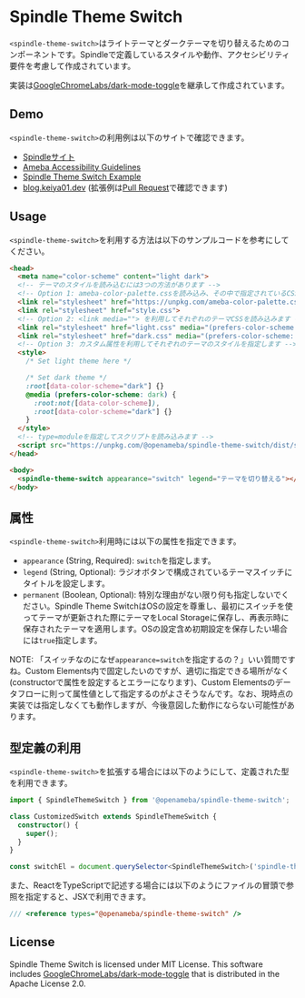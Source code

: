 # Spindle Theme Switch

`<spindle-theme-switch>`はライトテーマとダークテーマを切り替えるためのコンポーネントです。Spindleで定義しているスタイルや動作、アクセシビリティ要件を考慮して作成されています。

実装は[GoogleChromeLabs/dark-mode-toggle](https://github.com/GoogleChromeLabs/dark-mode-toggle)を継承して作成されています。

## Demo

`<spindle-theme-switch>`の利用例は以下のサイトで確認できます。

- [Spindleサイト](https://spindle.ameba.design/)
- [Ameba Accessibility Guidelines](https://a11y-guidelines.ameba.design/)
- [Spindle Theme Switch Example](https://ameba-spindle-theme-switch.web.app/)
- [blog.keiya01.dev](https://blog.keiya01.dev/) (拡張例は[Pull Request](https://github.com/keiya01/keiya01.dev/pull/7)で確認できます)

## Usage

`<spindle-theme-switch>`を利用する方法は以下のサンプルコードを参考にしてください。

```html
<head>
  <meta name="color-scheme" content="light dark">
  <!-- テーマのスタイルを読み込むには3つの方法があります -->
  <!-- Option 1: ameba-color-palette.cssを読み込み、その中で指定されているCSSカスタムプロパティを利用します -->
  <link rel="stylesheet" href="https://unpkg.com/ameba-color-palette.css/ameba-color-palette.css">
  <link rel="stylesheet" href="style.css">
  <!-- Option 2: <link media=""> を利用してそれぞれのテーマCSSを読み込みます -->
  <link rel="stylesheet" href="light.css" media="(prefers-color-scheme: light)">
  <link rel="stylesheet" href="dark.css" media="(prefers-color-scheme: dark)">
  <!-- Option 3: カスタム属性を利用してそれぞれのテーマのスタイルを指定します -->
  <style>
    /* Set light theme here */

    /* Set dark theme */
    :root[data-color-scheme="dark"] {}
    @media (prefers-color-scheme: dark) {
      :root:not([data-color-scheme]),
      :root[data-color-scheme="dark"] {}
    }
  </style>
  <!-- type=moduleを指定してスクリプトを読み込みます -->
  <script src="https://unpkg.com/@openameba/spindle-theme-switch/dist/spindle-theme-switch.js" type="module"></script>
</head>

<body>
  <spindle-theme-switch appearance="switch" legend="テーマを切り替える"></spindle-theme-switch>
</body>
```

## 属性

`<spindle-theme-switch>`利用時には以下の属性を指定できます。

- `appearance` (String, Required): `switch`を指定します。
- `legend` (String, Optional): ラジオボタンで構成されているテーマスイッチにタイトルを設定します。
- `permanent` (Boolean, Optional): 特別な理由がない限り何も指定しないでください。Spindle Theme SwitchはOSの設定を尊重し、最初にスイッチを使ってテーマが更新された際にテーマをLocal Storageに保存し、再表示時に保存されたテーマを適用します。OSの設定含め初期設定を保存したい場合には`true`指定します。

NOTE: 「スイッチなのになぜ`appearance=switch`を指定するの？」いい質問ですね。Custom Elements内で固定したいのですが、適切に指定できる場所がなく(constructorで属性を設定するとエラーになります)、Custom Elementsのデータフローに則って属性値として指定するのがよさそうなんです。なお、現時点の実装では指定しなくても動作しますが、今後意図した動作にならない可能性があります。

## 型定義の利用
`<spindle-theme-switch>`を拡張する場合には以下のようにして、定義された型を利用できます。

```typescript
import { SpindleThemeSwitch } from '@openameba/spindle-theme-switch';

class CustomizedSwitch extends SpindleThemeSwitch {
  constructor() {
    super();
  }
}

const switchEl = document.querySelector<SpindleThemeSwitch>('spindle-theme-switch');
```

また、ReactをTypeScriptで記述する場合には以下のようにファイルの冒頭で参照を指定すると、JSXで利用できます。

```typescript
/// <reference types="@openameba/spindle-theme-switch" />
```

## License

Spindle Theme Switch is licensed under MIT License. This software includes [GoogleChromeLabs/dark-mode-toggle](https://github.com/GoogleChromeLabs/dark-mode-toggle) that is distributed in the Apache License 2.0.
